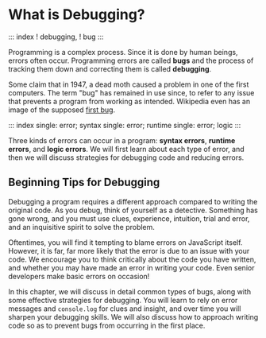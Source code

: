 # What is Debugging?

::: index
! debugging, ! bug
:::

Programming is a complex process. Since it is done by human beings,
errors often occur. Programming errors are called **bugs** and the
process of tracking them down and correcting them is called
**debugging**.

Some claim that in 1947, a dead moth caused a problem in one of the
first computers. The term \"bug\" has remained in use since, to refer to
any issue that prevents a program from working as intended. Wikipedia
even has an image of the supposed [first
bug](http://en.wikipedia.org/wiki/File:H96566k.jpg).

::: index
single: error; syntax single: error; runtime single: error; logic
:::

Three kinds of errors can occur in a program: **syntax errors**,
**runtime errors**, and **logic errors**. We will first learn about each
type of error, and then we will discuss strategies for debugging code
and reducing errors.

## Beginning Tips for Debugging

Debugging a program requires a different approach compared to writing
the original code. As you debug, think of yourself as a detective.
Something has gone wrong, and you must use clues, experience, intuition,
trial and error, and an inquisitive spirit to solve the problem.

Oftentimes, you will find it tempting to blame errors on JavaScript
itself. However, it is far, far more likely that the error is due to an
issue with your code. We encourage you to think critically about the
code you have written, and whether you may have made an error in writing
your code. Even senior developers make basic errors on occasion!

In this chapter, we will discuss in detail common types of bugs, along
with some effective strategies for debugging. You will learn to rely on
error messages and `console.log` for clues and insight, and over time
you will sharpen your debugging skills. We will also discuss how to
approach writing code so as to prevent bugs from occurring in the first
place.
